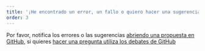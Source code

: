 ```yaml
---
title: '¡He encontrado un error, un fallo o quiero hacer una sugerencia!'
order: 3
---
```


Por favor, notifica los errores o las sugerencias [abriendo una propuesta en GitHub](https://github.com/rpsychologist/rpsychologist-com/issues), si quieres [hacer una pregunta utiliza los debates de GitHub](https://github.com/rpsychologist/rpsychologist-com/discussions)